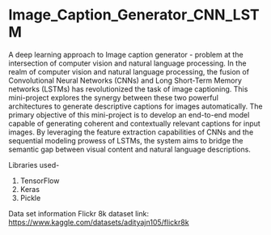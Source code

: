 # Image_Caption_Generator_CNN_LSTM
A deep learning approach to Image caption generator - problem at the intersection of computer vision and natural language processing. 
In the realm of computer vision and natural language processing, the fusion of Convolutional
Neural Networks (CNNs) and Long Short-Term Memory networks (LSTMs) has revolutionized
the task of image captioning. This mini-project explores the synergy between these two powerful
architectures to generate descriptive captions for images automatically.
The primary objective of this mini-project is to develop an end-to-end model capable of
generating coherent and contextually relevant captions for input images. By leveraging the
feature extraction capabilities of CNNs and the sequential modeling prowess of LSTMs, the
system aims to bridge the semantic gap between visual content and natural language
descriptions.

Libraries used- 
1) TensorFlow
2) Keras
3) Pickle

Data set information 
Flickr 8k dataset link:
https://www.kaggle.com/datasets/adityajn105/flickr8k

